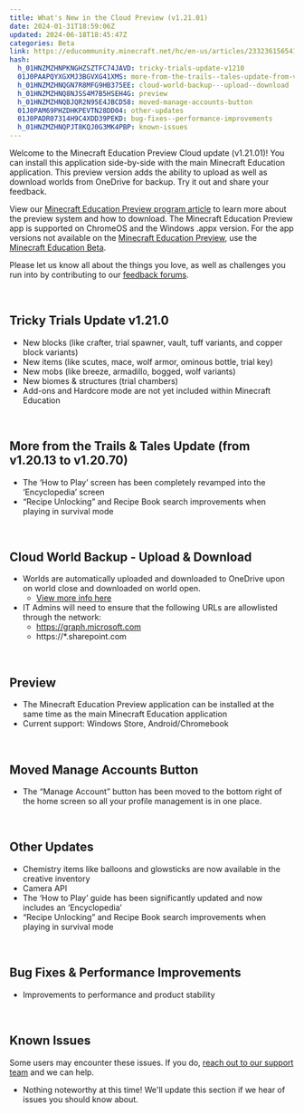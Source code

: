 ```yaml
---
title: What's New in the Cloud Preview (v1.21.01)
date: 2024-01-31T18:59:06Z
updated: 2024-06-18T18:45:47Z
categories: Beta
link: https://educommunity.minecraft.net/hc/en-us/articles/23323615654164-What-s-New-in-the-Cloud-Preview-v1-21-01
hash:
  h_01HNZMZHNPKNGHZSZTFC74JAVD: tricky-trials-update-v1210
  01J0PAAPQYXGXMJ3BGVXG41XMS: more-from-the-trails--tales-update-from-v12013-to-v12070
  h_01HNZMZHNQGN7R8MFG9HB375EE: cloud-world-backup---upload--download
  h_01HNZMZHNQ8NJSS4M7B5HSEH4G: preview
  h_01HNZMZHNQBJQR2N95E4JBCD58: moved-manage-accounts-button
  01J0PAM69PHZDHKPEVTN28DD04: other-updates
  01J0PADR07314H9C4XDD39PEKD: bug-fixes--performance-improvements
  h_01HNZMZHNQPJT8KQJ0G3MK4PBP: known-issues
---
```


Welcome to the Minecraft Education Preview Cloud update (v1.21.01)! You can install this application side-by-side with the main Minecraft Education application. This preview version adds the ability to upload as well as download worlds from OneDrive for backup. Try it out and share your feedback.

View our [Minecraft Education Preview program article](https://aka.ms/MCEDUPreviewFAQ) to learn more about the preview system and how to download. The Minecraft Education Preview app is supported on ChromeOS and the Windows .appx version. For the app versions not available on the [Minecraft Education Preview](./Minecraft-Education-Preview-Program.md), use the [Minecraft Education Beta](./Minecraft-Education-Beta-program.md). 

Please let us know all about the things you love, as well as challenges you run into by contributing to our [feedback forums](https://aka.ms/MEEPreviewFeedback).

 

## **Tricky Trials Update v1.21.0**

- New blocks (like crafter, trial spawner, vault, tuff variants, and copper block variants)
- New items (like scutes, mace, wolf armor, ominous bottle, trial key)
- New mobs (like breeze, armadillo, bogged, wolf variants)
- New biomes & structures (trial chambers)
- Add-ons and Hardcore mode are not yet included within Minecraft Education

 

## **More from the Trails & Tales Update (from v1.20.13 to v1.20.70)**

- The ‘How to Play’ screen has been completely revamped into the ‘Encyclopedia’ screen
- “Recipe Unlocking” and Recipe Book search improvements when playing in survival mode

 

## **Cloud World Backup - Upload & Download**

- Worlds are automatically uploaded and downloaded to OneDrive upon on world close and downloaded on world open.  
  - [View more info here](https://aka.ms/mceducloudkb)
- IT Admins will need to ensure that the following URLs are allowlisted through the network:
  - https://graph.microsoft.com
  - https://\*.sharepoint.com

 

## **Preview**

- The Minecraft Education Preview application can be installed at the same time as the main Minecraft Education application
- Current support: Windows Store, Android/Chromebook

 

## **Moved Manage Accounts Button**

- The “Manage Account” button has been moved to the bottom right of the home screen so all your profile management is in one place.

 

## **Other Updates**

- Chemistry items like balloons and glowsticks are now available in the creative inventory
- Camera API
- The ‘How to Play’ guide has been significantly updated and now includes an ‘Encyclopedia’
- “Recipe Unlocking” and Recipe Book search improvements when playing in survival mode

 

## **Bug Fixes & Performance Improvements**

- Improvements to performance and product stability

 

## **Known Issues**

Some users may encounter these issues. If you do, [reach out to our support team](https://aka.ms/MEE_New_Request) and we can help.

- Nothing noteworthy at this time! We'll update this section if we hear of issues you should know about.
